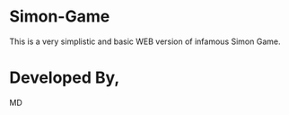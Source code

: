 # Simon-Game
This is a very simplistic and basic WEB version of infamous Simon Game.

# Developed By,
MD

